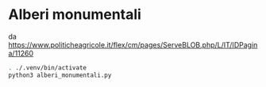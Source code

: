 # Alberi monumentali

da https://www.politicheagricole.it/flex/cm/pages/ServeBLOB.php/L/IT/IDPagina/11260

```sh
. ./.venv/bin/activate
python3 alberi_monumentali.py
```
